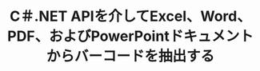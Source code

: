 ---
############################# Static ############################
layout: "auto-gen-gist"
draft: false
path: "ja/parser/net/extract/table/ppsm/"
otherformats: DOC DOT DOCX DOCM DOTX DOTM TXT ODT OTT RTF PDF XHTML MHTML MD XML EPUB FB2 CHM XLS XLT XLSX XLSM XLSB XLTX XLTM ODS CSV OTS XLA XLAM PPT PPTX  PPS POT PPSX PPTM POTX ODP OTP PST OST EML EMLX MSG ONE 

############################# Head ############################
head_title: "C＃.NET APIを介してPDF、DOCX、PPTX、XLSX、EPUBなどからテーブルを抽出します"
head_description: "GroupDocs.Parser .NET APIを使用すると、プログラマーは.NETアプリ内のPDF、DOC、DOCX、PPT、PPTX、EML、MSG、XLS、XLSX、CSV、ODT、RTF、およびその他の多くのドキュメントタイプからテーブルを抽出できます。"

############################# Header ############################
title: "C＃.NET APIを介してExcel、Word、PDF、およびPowerPointドキュメントからバーコードを抽出する"
description: "GroupDocs.Parser .NET APIを使用すると、プログラマーはPDF、DOC、DOCX、PPT、PPTX、EML、MSG、XLS、XLSX、CSV、ODT、RTF、EPUBのドキュメントまたはページからバーコードを抽出できます。"

######################### Download Button #######################
button:
    enable: true

############################# About ############################
about:
    enable: true
    title: ".NET APIを介してExcel、Word、PDF、その他のドキュメントからバーコードを抽出する方法は？"
    content: |
     表は、行と列に配置されたセルのコレクションです。 テーブルは、詳細なデータや複雑なデータを保存および整理する上で非常に重要な役割を果たし、ユーザーが簡単に読み取って表示できるようにします。 テーブルは、リストの作成、情報の比較、データの整列、情報のグループ化、データの傾向やパターンの強調表示など、さまざまな方法で使用できます。 GroupDocs.Parser for .NETは、ソフトウェアプログラマーが、PDF、電子メール、電子ブック、Word（DOC、DOCX）、PowerPointなど、サポートされているさまざまな種類のドキュメント形式からテーブル、テキスト、および画像を抽出するためのソリューションを開発できるようにする便利なAPIです。 （PPT、PPTX）、Excel（XLS、XLSX）、Eメール（EML、MSG）形式など。 Java APIには、ドキュメントからすべてのテーブルを抽出する、特定のページからテーブルを抽出する、テーブルセルデータを取得する、テーブルの行と列の総数を取得する、行の高さを取得する、データを印刷するなど、テーブルを操作するためのいくつかの重要な機能が含まれています。 テーブルのとより多くの可能性があります。

############################# content ############################
steps:
    enable: true
    block:
    - title_left: "C＃.NETを介して PPSMドキュメントからテーブルを抽出する方法 "
      content_left: |
       GroupDocs.Parser .NET APIは、ソフトウェア開発者がわずか数行のコードで PPSM ドキュメントからテーブルを抽出するのに役立ちます。 次のC＃.NETコード例は、開発者が PPSMドキュメントからテーブルを抽出する方法を示しています。 

      title_right: "ドキュメントからのテーブルの抽出"
      content_right: |
        * [パーサー](https://apireference.groupdocs.com/parser/net/groupdocs.parser/parser)クラスのインスタンスを作成します 
        * テーブル抽出がサポートされているかどうかを確認します
        * テーブルのレイアウトを作成します
        * テーブル抽出のオプションを作成します
        * [getTables(options)](https://apireference.groupdocs.com/parser/java/com.groupdocs.parser/Parser#getTables(com.groupdocs.parser.options.PageTableAreaOptions))メソッドを呼び出して、からテーブルを抽出します。 全てのドキュメント。
        *行と列を繰り返します
        *テーブルのセルテキストを抽出して印刷する

      gisthash: "dda6d3d4866e63ae1614d86dd847fecd"
      gistfile: "tables_extraction_form_documents.cs"

    - title_left: ".NET APIを使用して、PPSM ドキュメントのページからテーブルを抽出します"
      content_left: |
       GroupDocs.Parser .NETを使用すると、ソフトウェア開発者は PPSMドキュメントのページからテーブルを抽出できます。 次のC＃.NETコードは、プログラマーがPPSMドキュメント内でバーコード抽出を実行する方法を示しています。。

      title_right: "C＃.NETを介してバーコードを抽出する"
      content_right: |
        * [パーサー](https://apireference.groupdocs.com/parser/net/groupdocs.parser/parser)クラスのインスタンスを作成します 
        * テーブル抽出がサポートされているかどうかを確認します
        * テーブルのレイアウトを作成します
        * ドキュメントページからテーブルを抽出するためのオプションを作成します
        * [getTables(options)](https://apireference.groupdocs.com/parser/java/com.groupdocs.parser/Parser#getTables(com.groupdocs.parser.options.PageTableAreaOptions))メソッドを呼び出して、からテーブルを抽出します。 全てのドキュメント。
        *テーブル、行、列を繰り返します
        *テーブルのセルテキストを抽出して印刷する
     
      gisthash: "2dc42054bba3abdc297c63f4534281d8"
      gistfile: "tables_extraction_form_documents_page.cs"
      
    - title_left: "システム要求"
      content_left: |
       GroupDocs.Parser for .NETは、すべての主要なプラットフォームとオペレーティングシステムで完全にサポートされています。 完全なシステム要件ガイドについては、[システム要件]（hhttps：//docs.groupdocs.com/parser/net/system-requirements/）にアクセスしてください。以下のコードを実行する前に、次の前提条件がインストールされていることを確認してください。 システム：
        * オペレーティングシステム：Microsoft Windows、Linux、MacOS
        * 開発環境：Visual Studio、Xamarin、MonoDevelopなど
        * フレームワーク：.NETフレームワーク、.NET標準、.NETコア、モノラル
        * [NuGet](https://www.nuget.org/packages/GroupDocs.parser/)から最新バージョンのGroupDocs.Parser.NETAPIを入手します。
        
      title_right: "GroupDocs.Parserを使用する理由"
      content_right: |
        * サポートされているドキュメントからのプレーンテキスト抽出のサポート
        * ユーザー定義のテンプレートを介して解析するドキュメント。
        * 構造化テキスト抽出を完全にサポート
        * キーワードおよび正規表現によるテキスト検索
        * フォーマットされたテキスト、メタデータ、画像、コンテナ、および添付ファイルを抽出します。
        * サポートされている一部のドキュメント形式の目次を抽出します。
        * PDFドキュメントからフォームデータを解析します。
        * ドキュメントからハイパーリンクを抽出します

demos:
    enable: true
        

more_formats:
    enable: true


back_to_top:
    enable: true
---